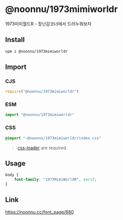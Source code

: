 # @noonnu/1973mimiworldr
1973미미월드R - 장난감코너에서 드러누워보자

## Install
```sh
npm i @noonnu/1973mimiworldr
```
## Import
### CJS
```js
require("@noonnu/1973mimiworldr")
```
### ESM
```js
import "@noonnu/1973mimiworldr"
```
### CSS 
```css
@import "~@noonnu/1973mimiworldr/index.css"
```
> [css-loader](https://github.com/webpack-contrib/css-loader) are required.

## Usage
```css
body {
    font-family: "1973MimiWorldR", serif;
}
```

## Link
https://noonnu.cc/font_page/680